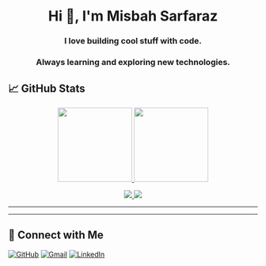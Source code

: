<h1 align="center">Hi 👋, I'm Misbah Sarfaraz</h1>
<h3 align="center">I love building cool stuff with code.</h3>
<h3 align="center">Always learning and exploring new technologies.</h3>
 

## 📈 GitHub Stats

<p align="center">
  <a href="https://github.com/okaymisba">
    <img height="150em" src="https://github-readme-stats-eight-theta.vercel.app/api?username=okaymisba&show_icons=true&theme=classic&include_all_commits=true&count_private=true"/>
    <img height="150em" src="https://github-readme-stats-eight-theta.vercel.app/api/top-langs/?username=okaymisba&layout=compact&langs_count=8&theme=classic"/>
  </a>
</p>

<p align="center">
  <a href="https://github.com/okaymisba">
    <img src="https://api.githubtrends.io/user/svg/Okaymisba/langs?time_range=one_year&include_private=True&loc_metric=changed&theme=classic"/>
   <img src="https://api.githubtrends.io/user/svg/Okaymisba/repos?time_range=one_year&include_private=True&group=other&loc_metric=changed&theme=classic"/>
  </a>
</p>

---

[//]: # (<a href="https://gitroll.io/profile/uGw0PR4l2csXiEUWBV7K75odtry12" target="_blank"><img src="https://gitroll.io/api/badges/profiles/v1/uGw0PR4l2csXiEUWBV7K75odtry12?theme=dark" alt="GitRoll Profile Badge"/></a>)

[//]: # ([![trophy]&#40;https://github-profile-trophy.vercel.app/?username=okaymisba&margin-h=15&margin-w=15&#41;]&#40;https://github.com/okaymisba&#41;)


---

## 🚀 Connect with Me

[![GitHub](https://img.shields.io/badge/GitHub-100000?style=for-the-badge&logo=github&logoColor=white)](https://github.com/okaymisba)
[![Gmail](https://img.shields.io/badge/Gmail-D14836?style=for-the-badge&logo=gmail&logoColor=white)](mailto:msbahsarfaraz@gmail.com)
[![LinkedIn](https://img.shields.io/badge/LinkedIn-0077B5?style=for-the-badge&logo=linkedin&logoColor=white)](https://www.linkedin.com/in/misbah-sarfaraz-a59854325/)
